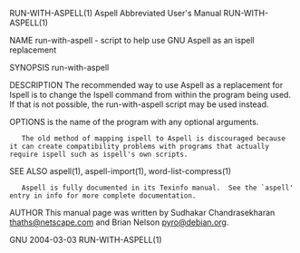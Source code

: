 RUN-WITH-ASPELL(1)                                                                                                                          Aspell Abbreviated User's Manual                                                                                                                         RUN-WITH-ASPELL(1)

NAME
       run-with-aspell - script to help use GNU Aspell as an ispell replacement

SYNOPSIS
       run-with-aspell <command>

DESCRIPTION
       The recommended way to use Aspell as a replacement for Ispell is to change the Ispell command from within the program being used.  If that is not possible, the run-with-aspell script may be used instead.

OPTIONS
       <command>
              is the name of the program with any optional arguments.

       The old method of mapping ispell to Aspell is discouraged because it can create compatibility problems with programs that actually require ispell such as ispell's own scripts.

SEE ALSO
       aspell(1), aspell-import(1), word-list-compress(1)

       Aspell is fully documented in its Texinfo manual.  See the `aspell' entry in info for more complete documentation.

AUTHOR
       This manual page was written by Sudhakar Chandrasekharan <thaths@netscape.com> and Brian Nelson <pyro@debian.org>.

GNU                                                                                                                                                    2004-03-03                                                                                                                                    RUN-WITH-ASPELL(1)
